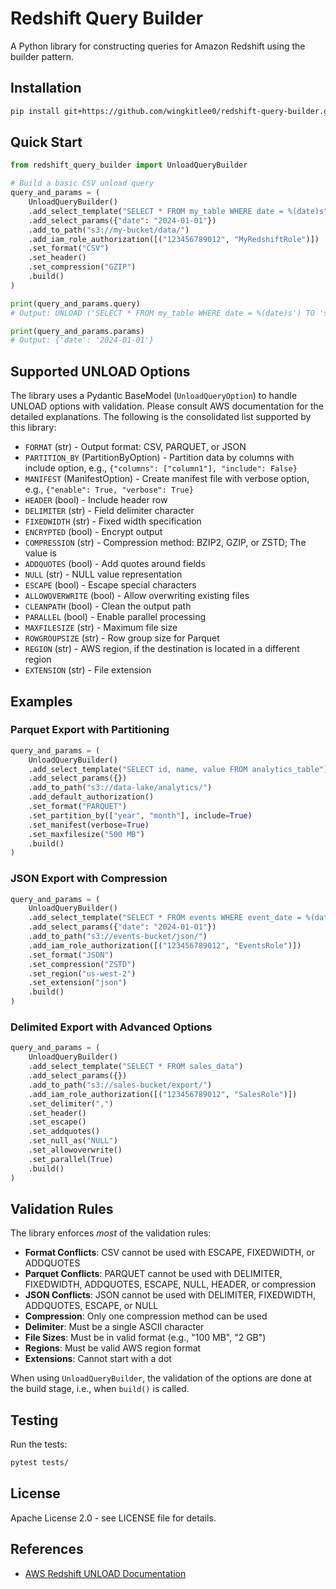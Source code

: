 # Redshift Query Builder

A Python library for constructing queries for Amazon Redshift using the builder pattern.

## Installation

```bash
pip install git+https://github.com/wingkitlee0/redshift-query-builder.git
```

## Quick Start

```python
from redshift_query_builder import UnloadQueryBuilder

# Build a basic CSV unload query
query_and_params = (
    UnloadQueryBuilder()
    .add_select_template("SELECT * FROM my_table WHERE date = %(date)s")
    .add_select_params({"date": "2024-01-01"})
    .add_to_path("s3://my-bucket/data/")
    .add_iam_role_authorization([("123456789012", "MyRedshiftRole")])
    .set_format("CSV")
    .set_header()
    .set_compression("GZIP")
    .build()
)

print(query_and_params.query)
# Output: UNLOAD ('SELECT * FROM my_table WHERE date = %(date)s') TO 's3://my-bucket/data/' IAM_ROLE arn:aws:iam::123456789012:role/MyRedshiftRole FORMAT AS CSV, HEADER, GZIP

print(query_and_params.params)
# Output: {'date': '2024-01-01'}
```

## Supported UNLOAD Options

The library uses a Pydantic BaseModel (`UnloadQueryOption`) to handle UNLOAD options with validation. Please consult AWS documentation for the detailed explanations. The following is the consolidated list supported by this library:

- `FORMAT` (str) - Output format: CSV, PARQUET, or JSON
- `PARTITION_BY` (PartitionByOption) - Partition data by columns with include option, e.g., `{"columns": ["column1"], "include": False}`
- `MANIFEST` (ManifestOption) - Create manifest file with verbose option, e.g., `{"enable": True, "verbose": True}`
- `HEADER` (bool) - Include header row
- `DELIMITER` (str) - Field delimiter character
- `FIXEDWIDTH` (str) - Fixed width specification
- `ENCRYPTED` (bool) - Encrypt output
- `COMPRESSION` (str) - Compression method: BZIP2, GZIP, or ZSTD; The value is
- `ADDQUOTES` (bool) - Add quotes around fields
- `NULL` (str) - NULL value representation
- `ESCAPE` (bool) - Escape special characters
- `ALLOWOVERWRITE` (bool) - Allow overwriting existing files
- `CLEANPATH` (bool) - Clean the output path
- `PARALLEL` (bool) - Enable parallel processing
- `MAXFILESIZE` (str) - Maximum file size
- `ROWGROUPSIZE` (str) - Row group size for Parquet
- `REGION` (str) - AWS region, if the destination is located in a different region
- `EXTENSION` (str) - File extension

## Examples

### Parquet Export with Partitioning

```python
query_and_params = (
    UnloadQueryBuilder()
    .add_select_template("SELECT id, name, value FROM analytics_table")
    .add_select_params({})
    .add_to_path("s3://data-lake/analytics/")
    .add_default_authorization()
    .set_format("PARQUET")
    .set_partition_by(["year", "month"], include=True)
    .set_manifest(verbose=True)
    .set_maxfilesize("500 MB")
    .build()
)
```

### JSON Export with Compression

```python
query_and_params = (
    UnloadQueryBuilder()
    .add_select_template("SELECT * FROM events WHERE event_date = %(date)s")
    .add_select_params({"date": "2024-01-01"})
    .add_to_path("s3://events-bucket/json/")
    .add_iam_role_authorization([("123456789012", "EventsRole")])
    .set_format("JSON")
    .set_compression("ZSTD")
    .set_region("us-west-2")
    .set_extension("json")
    .build()
)
```

### Delimited Export with Advanced Options

```python
query_and_params = (
    UnloadQueryBuilder()
    .add_select_template("SELECT * FROM sales_data")
    .add_select_params({})
    .add_to_path("s3://sales-bucket/export/")
    .add_iam_role_authorization([("123456789012", "SalesRole")])
    .set_delimiter(",")
    .set_header()
    .set_escape()
    .set_addquotes()
    .set_null_as("NULL")
    .set_allowoverwrite()
    .set_parallel(True)
    .build()
)
```

## Validation Rules

The library enforces *most* of the validation rules:

- **Format Conflicts**: CSV cannot be used with ESCAPE, FIXEDWIDTH, or ADDQUOTES
- **Parquet Conflicts**: PARQUET cannot be used with DELIMITER, FIXEDWIDTH, ADDQUOTES, ESCAPE, NULL, HEADER, or compression
- **JSON Conflicts**: JSON cannot be used with DELIMITER, FIXEDWIDTH, ADDQUOTES, ESCAPE, or NULL
- **Compression**: Only one compression method can be used
- **Delimiter**: Must be a single ASCII character
- **File Sizes**: Must be in valid format (e.g., "100 MB", "2 GB")
- **Regions**: Must be valid AWS region format
- **Extensions**: Cannot start with a dot

When using `UnloadQueryBuilder`, the validation of the options are done at the build stage, i.e., when `build()` is called.


## Testing

Run the tests:

```bash
pytest tests/
```

## License

Apache License 2.0 - see LICENSE file for details.

## References

- [AWS Redshift UNLOAD Documentation](https://docs.aws.amazon.com/redshift/latest/dg/r_UNLOAD.html)